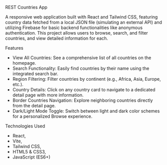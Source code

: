 REST Countries App

A responsive web application built with React and Tailwind CSS, featuring country data fetched from a local JSON file (simulating an external API) and utilizing Firebase for basic backend functionalities like anonymous authentication. This project allows users to browse, search, and filter countries, and view detailed information for each.

Features

-   View All Countries: See a comprehensive list of all countries on the homepage.
-   Search Functionality: Easily find countries by their name using the integrated search bar.
-   Region Filtering: Filter countries by continent (e.g., Africa, Asia, Europe, etc.).
-   Country Details: Click on any country card to navigate to a dedicated detail page with more information.
-   Border Countries Navigation: Explore neighboring countries directly from the detail page.
-   Dark/Light Mode Toggle: Switch between light and dark color schemes for a personalized Browse experience.


Technologies Used

-   React,
-   Vite,
-   Tailwind CSS,
-   HTML5 & CSS3,
-   JavaScript (ES6+)
